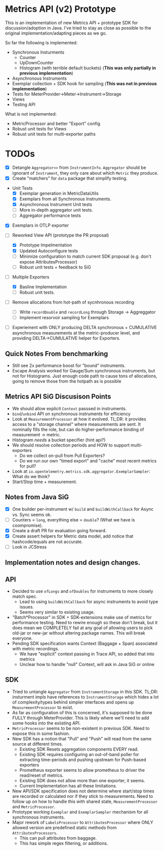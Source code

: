 # Metrics API (v2) Prototype
This is an implementation of new Metrics API + prototype SDK for discussion/adoption in Java.
I've tried to stay as close as possible to the original implementation/adapting pieces as we go.

So far the following is implemented:

- Synchronous Insturments
  - Counter
  - UpDownCounter
  - Histogram (with terrible default buckets) (**This was only partially in previous implementation**)
- Asynchronous Instruments
- Exemplar collection + SDK hook for sampling (**This was not in previous implementation**)
- Tests for MeterProvider->Meter->Instrument->Storage
- Views
- Testing API

What is not implemented:
- MetricProcessor and better "Export" config
- Robust unit tests for Views
- Robust unit tests for multi-exporter paths

# TODOs

- [X] Detangle `Aggregator<>` from `InstrumentInfo`.   `Aggregator` should be ignorant of `Instrument`, they only
  care about which `Metric` they produce.
- [X] Create "matchers" for `data` package that simplify testing.
- Unit Tests
  - [X] Exemplar generation in MetricDataUtils
  - [X] Exemplars from all Synchronous Instruments.
  - [X] Asynchronous Instrument Unit tests
  - [ ] More in-depth aggregator unit tests.
  - [ ] Aggregator performance tests
- [X] Exemplars in OTLP exporter
- [ ] Reworked View API (prototype the PR proposal)
  - [X] Prototype Impelmentation
  - [X] Updated Autoconfigure tests
  - [ ] Minimize configuration to match current SDK proposal (e.g. don't expose AttributesProcessor)
  - [ ] Robust unit tests + feedback to SiG
- [ ] Multiple Exporters
  - [X] Basline Implementation
  - [ ] Robust unit tests. 
- [ ] Remove allocations from hot-path of sycnhronous recording
  - [ ] Write `recordDouble` and `recordLong` through Storage -> Aggreggator
  - [ ] Implement resorvoir sampling for Exemplars
- [ ] Experiement with ONLY producing DELTA synchronous + CUMULATIVE asynchronous measurements at the metric-producer level, and providing DELTA->CUMULATIVE helper for Exporters.



## Quick Notes From benchmarking

- Still see 2x performance boost for "bound" instruments.
- Escape Analysis worked for Gauge/Sum synchronous instruments, but not for Histograms.  Just enough code path to cause tons of allocations, going to remove those from the hotpath as is possible

## Metrics API SiG Discusison Points

- We should allow explicit `Context` passsed in instruments.
- `bind`/`unbind` API on synchronous instruments for efficiency
- Look at `MeasurementProcessor` at how it evolved.  TL;DR: it provides access to a "storage channel"
  where measurements are sent. It nominally fills the role, but can do higher-performance binding of
  measurement -> metric.
- Histogram *needs* a bucket specifier (hint api?)
- We should resolve collection periods and HOW to support multi-exporters
  - Do we collect on-pull from Pull Exporters?
  - Do we run our own "timed export" and "cache" most recent metrics for pull?
- Look at `io.opentelemetry.metrics.sdk.aggregator.ExemplarSampler`: What do we think?
- Start/Stop time + measurement.


## Notes from Java SiG

- [X] One builder per-instrument w/ `build` and `buildWithCallback` for Async vs. Sync seems ok.
- [ ] Counters = `long`, everything else = `double`? (What we have is coompromise).
- [X] Create a draft PR for evaluation going forward.
- [X] Create assert helpers for Metric data model, add notice that hashcode/equals are not accurate.
- [ ] Look in JCStress

## Implementation notes and design changes.

## API
- Decided to use `ofLongs` and `ofDoubles` for instruments to more closely match spec.
  - Lead to using `buildWithCallback` for async instruments to avoid type issues.
  - Seems very similar to existing usage.
- "Batch*Processor" in SDK + SDK-extensions make use of metrics for performance testing.
  Need to rewire enough so these don't break, but it does mean we COMPLETELY fail at any goal
  of allowing users to pick old-jar or new-jar without altering package names.  This will break everyone.
- Pending SDK specification wants Context (Baggage + Span) associated with metric recordings.
  - We have "explicit" context passing in Trace API, so added that into metrics
  - Unclear how to handle "null" Context, will ask in Java SiG or online

## SDK
- Tried to untangle `Aggregator` from `InstrumentStorage` in this SDK.  TL;DR: insturment impls have references to
  `InstrumentStorage` which hides a lot of complexity/types behind simpler interfaces and opens up `MeasurmeentProcessor` to
  exist.
- As far as configuration of this is concerned, it's supposed to be done FULLY through MeterProvider. This
  is likely where we'll need to add some hooks into the exiisting API.
- `MetricProcessor` seems to be non-existent in previous SDK.  Need to expose this in some fashion.
- New SDK has a notion that "Pull" and "Push" will read from the same source at different times.
  - Existing SDK Resets aggregation components EVERY read.
  - Existing SDK requires configuring an out-of-band poller for extracting time-periods and pushing upstream for Push-based exporters
  - Prometheus exporter seems to allow prometheus to driver the read/reset of metrics.
  - Existing SDK does not allow more than one exporter, it seems.
  - Current Implementation has all these limitations.
- New API/SDK specification does not determine where start/stop times are recorded or calculated nor if they
  stick to measurements. Need to follow up on how to handle this with shared state, `MeasurementProcessor` and `MetricProcessor`.
- Prototype working `Exemplar` and `ExemplarSampler` mechanism for all synchronous instruments.
- Major rework of `LabelsProcessor` to `AttributesProcessor` where ONLY allowed version are predefined static methods from `AttributesProcessors`.
  - This can pull attributes from baggage.
  - This has simple regex filtering, or additions.
  
